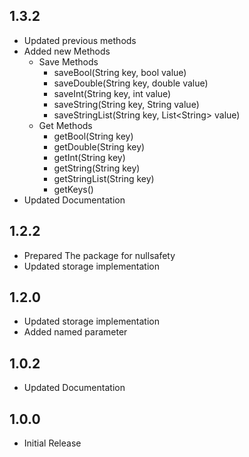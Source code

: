 ## 1.3.2

- Updated previous methods
- Added new Methods
  - Save Methods
    - saveBool(String key, bool value)
    - saveDouble(String key, double value)
    - saveInt(String key, int value)
    - saveString(String key, String value)
    - saveStringList(String key, List\<String> value)
  - Get Methods
    - getBool(String key)
    - getDouble(String key)
    - getInt(String key)
    - getString(String key)
    - getStringList(String key)
    - getKeys()
- Updated Documentation

## 1.2.2

- Prepared The package for nullsafety
- Updated storage implementation

## 1.2.0

- Updated storage implementation
- Added named parameter

## 1.0.2

- Updated Documentation

## 1.0.0

- Initial Release
